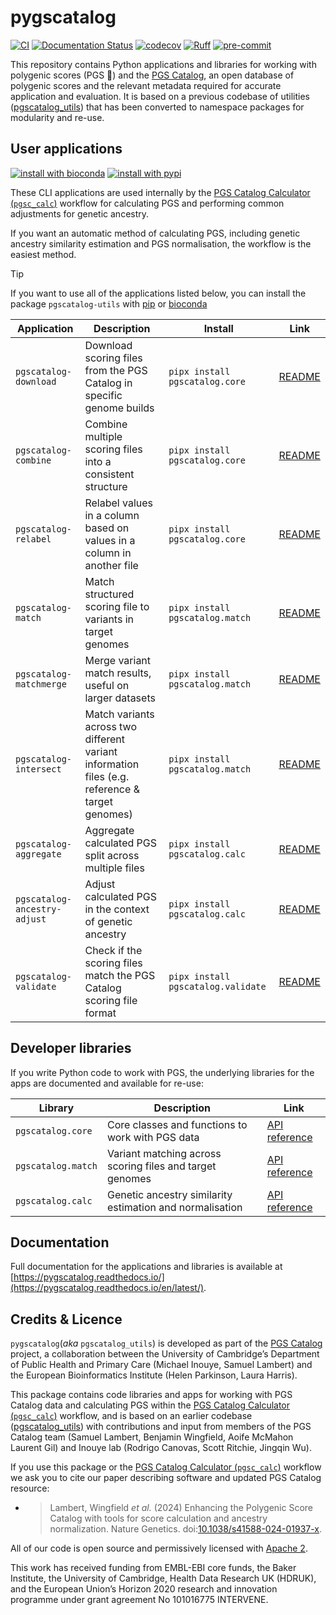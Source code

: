 # pygscatalog

[![CI](https://github.com/PGScatalog/pygscatalog/actions/workflows/pytest.yaml/badge.svg)](https://github.com/PGScatalog/pygscatalog/actions/workflows/pytest.yaml)
[![Documentation Status](https://readthedocs.org/projects/pygscatalog/badge/?version=latest)](https://pygscatalog.readthedocs.io/en/latest/?badge=latest)
[![codecov](https://codecov.io/github/PGScatalog/pygscatalog/graph/badge.svg?token=EEAU59C8IK)](https://codecov.io/github/PGScatalog/pygscatalog)
[![Ruff](https://img.shields.io/endpoint?url=https://raw.githubusercontent.com/astral-sh/ruff/main/assets/badge/v2.json)](https://github.com/astral-sh/ruff)
[![pre-commit](https://img.shields.io/badge/pre--commit-enabled-brightgreen?logo=pre-commit&logoColor=white)](https://github.com/pre-commit/pre-commit)

This repository contains Python applications and libraries for working with polygenic scores (PGS :dna:) and the 
[PGS Catalog](https://www.pgscatalog.org/), an open database of polygenic scores and the relevant metadata required for 
accurate application and evaluation. It is based on a previous codebase of utilities ([pgscatalog_utils](https://github.com/PGScatalog/pgscatalog_utils)) 
that has been converted to namespace packages for modularity and re-use.

## User applications 

[![install with bioconda](https://img.shields.io/badge/install%20with-bioconda-brightgreen.svg?style=flat)](http://bioconda.github.io/recipes/pgscatalog-utils/README.html)
[![install with pypi](https://img.shields.io/pypi/v/pgscatalog-utils)](https://pypi.org/project/pgscatalog-utils/)

These CLI applications are used internally by the [PGS Catalog Calculator (`pgsc_calc`)](https://github.com/PGScatalog/pgsc_calc) 
workflow for calculating PGS and performing common adjustments for genetic ancestry. 

If you want an automatic method of calculating PGS, including genetic ancestry similarity estimation and PGS normalisation, 
the workflow is the easiest method.

> [!TIP]
> If you want to use all of the applications listed below, you can install the package `pgscatalog-utils` with [pip](https://pypi.org/project/pgscatalog-utils/) or [bioconda](http://bioconda.github.io/recipes/pgscatalog-utils/README.html)

| Application                  | Description                                                                                     | Install                            | Link                                                                                |
|------------------------------|-------------------------------------------------------------------------------------------------|------------------------------------|-------------------------------------------------------------------------------------|
| `pgscatalog-download`        | Download scoring files from the PGS Catalog in specific genome builds                           | `pipx install pgscatalog.core`     | [README](https://pygscatalog.readthedocs.io/en/latest/how-to/guides/download.html)  |
| `pgscatalog-combine`         | Combine multiple scoring files into a consistent structure                                      | `pipx install pgscatalog.core`     | [README](https://pygscatalog.readthedocs.io/en/latest/how-to/guides/combine.html)   |
| `pgscatalog-relabel`         | Relabel values in a column based on values in a column in another file                          | `pipx install pgscatalog.core`     | [README](pgscatalog.core/README.md)                                                 |
| `pgscatalog-match`           | Match structured scoring file to variants in target genomes                                     | `pipx install pgscatalog.match`    | [README](https://pygscatalog.readthedocs.io/en/latest/how-to/guides/match.html)     |
| `pgscatalog-matchmerge`      | Merge variant match results, useful on larger datasets                                          | `pipx install pgscatalog.match`    | [README](https://pygscatalog.readthedocs.io/en/latest/how-to/guides/match.html)     |
| `pgscatalog-intersect`       | Match variants across two different variant information files (e.g. reference & target genomes) | `pipx install pgscatalog.match`    | [README](https://pygscatalog.readthedocs.io/en/latest/how-to/guides/intersect.html) |
| `pgscatalog-aggregate`       | Aggregate calculated PGS split across multiple files                                            | `pipx install pgscatalog.calc`     | [README](https://pygscatalog.readthedocs.io/en/latest/how-to/guides/aggregate.html) |
| `pgscatalog-ancestry-adjust` | Adjust calculated PGS in the context of genetic ancestry                                        | `pipx install pgscatalog.calc`     | [README](https://pygscatalog.readthedocs.io/en/latest/how-to/guides/ancestry.html)  |
| `pgscatalog-validate`        | Check if the scoring files match the PGS Catalog scoring file format                            | `pipx install pgscatalog.validate` | [README](https://pygscatalog.readthedocs.io/en/latest/how-to/guides/validate.html)  |

## Developer libraries

If you write Python code to work with PGS, the underlying libraries for the apps are documented and available for re-use:

| Library            | Description                                              | Link                                                                                              |
|--------------------|----------------------------------------------------------|---------------------------------------------------------------------------------------------------|
| `pgscatalog.core`  | Core classes and functions to work with PGS data         | [API reference](https://pygscatalog.readthedocs.io/en/latest/autoapi/core/lib/index.html)  |
| `pgscatalog.match` | Variant matching across scoring files and target genomes | [API reference](https://pygscatalog.readthedocs.io/en/latest/autoapi/match/lib/index.html) |
| `pgscatalog.calc`  | Genetic ancestry similarity estimation and normalisation | [API reference](https://pygscatalog.readthedocs.io/en/latest/autoapi/calc/lib/index.html)  |

## Documentation

Full documentation for the applications and libraries is available at [https://pygscatalog.readthedocs.io/](https://pygscatalog.readthedocs.io/en/latest/).

## Credits & Licence

`pygscatalog`(_aka_ `pgscatalog_utils`) is developed as part of the [PGS Catalog](https://www.pgscatalog.org/) project, a
collaboration between the University of Cambridge’s Department of Public Health and Primary Care (Michael Inouye, 
Samuel Lambert) and the European Bioinformatics Institute (Helen Parkinson, Laura Harris).

This package contains code libraries and apps for working with PGS Catalog data and calculating PGS within the 
[PGS Catalog Calculator (`pgsc_calc`)](https://github.com/PGScatalog/pgsc_calc) workflow, and is based on an earlier 
codebase ([pgscatalog_utils](https://github.com/PGScatalog/pgscatalog_utils)) with contributions and input from members 
of the PGS Catalog team (Samuel Lambert, Benjamin Wingfield, Aoife McMahon Laurent Gil) and Inouye lab 
(Rodrigo Canovas, Scott Ritchie, Jingqin Wu).

If you use this package or the [PGS Catalog Calculator (`pgsc_calc`)](https://github.com/PGScatalog/pgsc_calc) workflow we ask 
you to cite our paper describing software and updated PGS Catalog resource:

- >Lambert, Wingfield _et al._ (2024) Enhancing the Polygenic Score Catalog with tools for score calculation and ancestry normalization.  Nature Genetics.
  doi:[10.1038/s41588-024-01937-x](https://doi.org/10.1038/s41588-024-01937-x).

All of our code is open source and permissively licensed with [Apache 2](LICENSE).

This work has received funding from EMBL-EBI core funds, the Baker Institute, the University of Cambridge, 
Health Data Research UK (HDRUK), and the European  Union’s Horizon 2020 research and innovation programme under grant 
agreement No 101016775 INTERVENE.
